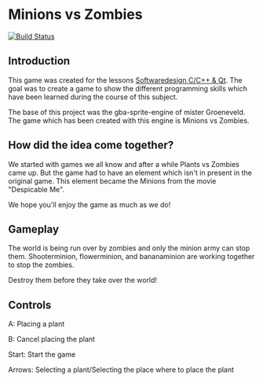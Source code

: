 
# Minions vs Zombies

[![Build Status](https://travis-ci.org/Matthias4/gba-sprite-engine.svg?branch=master)](https://travis-ci.org/wgroeneveld/gba-sprite-engine)

## Introduction

This game was created for the lessons [Softwaredesign C/C++ & Qt](https://uhintra03.uhasselt.be/studiegidswww/opleidingsonderdeel.aspx?a=2018&i=3433&n=4&t=01).
The goal was to create a game to show the different programming skills which have been learned during the course of this subject.

The base of this project was the gba-sprite-engine of mister Groeneveld. The game which has been created with this engine is Minions vs Zombies.

## How did the idea come together?

We started with games we all know and after a while Plants vs Zombies came up. But the game had to have an element which isn't in present
in the original game. This element became the Minions from the movie "Despicable Me".

We hope you'll enjoy the game as much as we do!

## Gameplay

The world is being run over by zombies and only the minion army can stop them. Shooterminion, flowerminion, and bananaminion are working together to stop the zombies.

Destroy them before they take over the world!

## Controls

A: Placing a plant

B: Cancel placing the plant

Start: Start the game

Arrows: Selecting a plant/Selecting the place where to place the plant
